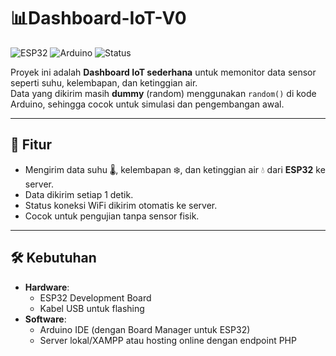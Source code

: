 # 📊Dashboard-IoT-V0

![ESP32](https://img.shields.io/badge/Board-ESP32-blue?logo=espressif)
![Arduino](https://img.shields.io/badge/Arduino-IDE-green?logo=arduino)
![Status](https://img.shields.io/badge/Status-Development-orange)

Proyek ini adalah **Dashboard IoT sederhana** untuk memonitor data sensor seperti suhu, kelembapan, dan ketinggian air.  
Data yang dikirim masih **dummy** (random) menggunakan `random()` di kode Arduino, sehingga cocok untuk simulasi dan pengembangan awal.

---

## 🚀 Fitur
- Mengirim data suhu 🌡️, kelembapan ❄️, dan ketinggian air 💧 dari **ESP32** ke server.
- Data dikirim setiap 1 detik.
- Status koneksi WiFi dikirim otomatis ke server.
- Cocok untuk pengujian tanpa sensor fisik.

---

## 🛠️ Kebutuhan
- **Hardware**:
  - ESP32 Development Board
  - Kabel USB untuk flashing
- **Software**:
  - Arduino IDE (dengan Board Manager untuk ESP32)
  - Server lokal/XAMPP atau hosting online dengan endpoint PHP
